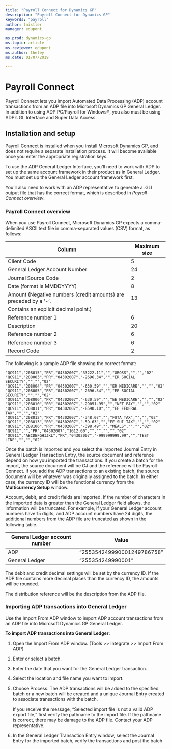 ```yaml
---
title: "Payroll Connect for Dynamics GP"
description: "Payroll Connect for Dynamics GP"
keywords: "payroll"
author: tnistler
manager: edupont

ms.prod: dynamics-gp
ms.topic: article
ms.reviewer: edupont
ms.author: theley
ms.date: 01/07/2019

---
```

# Payroll Connect

Payroll Connect lets you import Automated Data Processing (ADP) account transactions from an ADP file into Microsoft Dynamics GP General Ledger. In addition to using ADP PC/Payroll for Windows®, you also must be using ADP’s GL Interface and Super Data Access.

## Installation and setup

Payroll Connect is installed when you install Microsoft Dynamics GP, and does not require a separate installation process. It will become available once you enter the appropriate registration keys.

To use the ADP General Ledger Interface, you’ll need to work with ADP to set up the same account framework in their product as in General Ledger. You must set up the General Ledger account framework first.

You’ll also need to work with an ADP representative to generate a .GLI output file that has the correct format, which is described in *Payroll Connect overview*.

### Payroll Connect overview

When you use Payroll Connect, Microsoft Dynamics GP expects a comma-delimited ASCII text file in comma-separated values (CSV) format, as follows:

| **Column**                                                       | **Maximum size** |
|------------------------------------------------------------------|------------------|
| Client Code                                                      | 5                |
| General Ledger Account Number                                    | 24               |
| Journal Source Code                                              | 2                |
| Date (format is MMDDYYYY)                                        | 8                |
| Amount (Negative numbers (credit amounts) are preceded by a ‘-’. | 13               |
| Contains an explicit decimal point.)
| Reference number 1                                               | 6                |
| Description                                                      | 20               |
| Reference number 2                                               | 6                |
| Reference number 3                                               | 6                |
| Record Code                                                      | 2                |

The following is a sample ADP file showing the correct format:

```
"QC911","208015","PR","04302007","33222.11","","GROSS","","","02"
"QC911","208003","PR","04302007","-2696.34","","ER SOCIAL SECURITY","","","02" 
"QC911","208004","PR","04302007","-630.59","","ER MEDICARE","","","02"
"QC911","208005","PR","04302007","-2696.34","","EE SOCIAL SECURITY","","","02"
"QC911","208006","PR","04302007","-630.59","","EE MEDICARE","","","02"
"QC911","208010","PR","04302007","-29051.95","","NET PAY","","","02"
"QC911","208011","PR","04302007","-8590.10","","EE FEDERAL TAX","","","02"
"QC911","208012","PR","04302007","-348.07","","FUTA TAX","","","02"
"QC911","208013","PR","04302007","-59.63","","EE SUI TAX","","","02"
"QC911","208106","PR","04302007","-398.49","","MEALS","","","02"
"QC911","","PR","04302007","1612.60","","","","","02"
"QC911","ABCDEFGHIJKL","PR","04302007","-999999999.99","","TEST LINE","","","02"
```

Once the batch is imported and you select the imported Journal Entry in General Ledger Transaction Entry, the source document and reference depend on how you imported the transactions. If you create a batch for the import, the source document will be GJ and the reference will be Payroll Connect. If you add the ADP transactions to an existing batch, the source document will be whatever was originally assigned to the batch. In either case, the currency ID will be the functional currency from the 
**Multicurrency Setup** window.

Account, debit, and credit fields are imported. If the number of characters in the imported data is greater than the General Ledger field allows, the information will be truncated. For example, if your General Ledger account numbers have 15 digits, and ADP account numbers have 24 digits, the additional numbers from the ADP file are truncated as shown in the following table.

| **General Ledger account number** | **Value**                  |
|-----------------------------------|----------------------------|
| ADP                               | “255354249990001249786758” |
| General Ledger                    | “255354249990001”          |

The debit and credit decimal settings will be set by the currency ID. If the ADP file contains more decimal places than the currency ID, the amounts will be rounded.

The distribution reference will be the description from the ADP file.

### Importing ADP transactions into General Ledger

Use the Import From ADP window to import ADP account transactions from an ADP file into Microsoft Dynamics GP General Ledger.

**To import ADP transactions into General Ledger:**

1. Open the Import From ADP window. (Tools \>\> Integrate \>\> Import From ADP)

2. Enter or select a batch.

3. Enter the date that you want for the General Ledger transaction.

4. Select the location and file name you want to import.

5. Choose Process. The ADP transactions will be added to the specified batch or a new batch will be created and a unique Journal Entry created to associate transactions with the batch.

    If you receive the message, “Selected import file is not a valid ADP export file,” first verify the pathname to the import file. If the pathname is correct, there may be damage to the ADP file. Contact your ADP representative.

6. In the General Ledger Transaction Entry window, select the Journal Entry for the imported batch, verify the transactions and post the batch.
